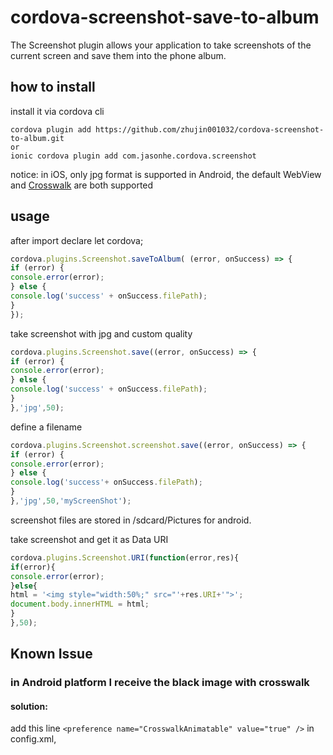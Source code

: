 cordova-screenshot-save-to-album
==================


The Screenshot plugin allows your application to take screenshots of the current screen and save them into the phone album. 

## how to install

install it via cordova cli

```
cordova plugin add https://github.com/zhujin001032/cordova-screenshot-to-album.git
or
ionic cordova plugin add com.jasonhe.cordova.screenshot
```

notice:
in iOS, only jpg format is supported
in Android, the default WebView and [Crosswalk](https://crosswalk-project.org/documentation/cordova.html) are both supported

## usage
after import
declare let cordova;

```js
cordova.plugins.Screenshot.saveToAlbum( (error, onSuccess) => {
if (error) {
console.error(error);
} else {
console.log('success' + onSuccess.filePath);
}
});
```
take screenshot with jpg and custom quality
```js
cordova.plugins.Screenshot.save((error, onSuccess) => {
if (error) {
console.error(error);
} else {
console.log('success' + onSuccess.filePath);
}
},'jpg',50);
```

define a filename
```js
cordova.plugins.Screenshot.screenshot.save((error, onSuccess) => {
if (error) {
console.error(error);
} else {
console.log('success'+ onSuccess.filePath);
}
},'jpg',50,'myScreenShot');
```

screenshot files are stored in /sdcard/Pictures for android.

take screenshot and get it as Data URI
```js
cordova.plugins.Screenshot.URI(function(error,res){
if(error){
console.error(error);
}else{
html = '<img style="width:50%;" src="'+res.URI+'">';
document.body.innerHTML = html;
}
},50);
```

## Known Issue
### in Android platform I receive the black image with crosswalk 
#### solution: 

add this line ``<preference name="CrosswalkAnimatable" value="true" />`` in config.xml, 
